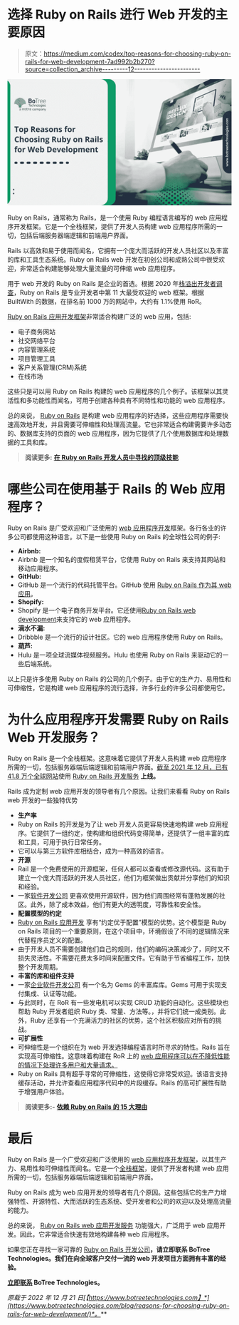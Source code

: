 # 选择 Ruby on Rails 进行 Web 开发的主要原因

> 原文：<https://medium.com/codex/top-reasons-for-choosing-ruby-on-rails-for-web-development-7ad992b2b270?source=collection_archive---------12----------------------->

![](img/cbb99a2c52e05ebba3d4354bb5afaadf.png)

Ruby on Rails，通常称为 Rails，是一个使用 Ruby 编程语言编写的 web 应用程序开发框架。它是一个全栈框架，提供了开发人员构建 web 应用程序所需的一切，包括后端服务器端逻辑和前端用户界面。

Rails 以高效和易于使用而闻名，它拥有一个庞大而活跃的开发人员社区以及丰富的库和工具生态系统。Ruby on Rails web 开发在初创公司和成熟公司中很受欢迎，非常适合构建能够处理大量流量的可伸缩 web 应用程序。

用于 web 开发的 Ruby on Rails 是企业的首选。根据 2020 年[栈溢出开发者调查](https://insights.stackoverflow.com/survey/2020)，Ruby on Rails 是专业开发者中第 11 大最受欢迎的 web 框架。根据 BuiltWith 的数据，在排名前 1000 万的网站中，大约有 1.1%使用 RoR。

[Ruby on Rails 应用开发框架](https://www.botreetechnologies.com/blog/ruby-on-rails-why-choose-for-app-development/)非常适合构建广泛的 web 应用，包括:

*   电子商务网站
*   社交网络平台
*   内容管理系统
*   项目管理工具
*   客户关系管理(CRM)系统
*   在线市场

这些只是可以用 Ruby on Rails 构建的 web 应用程序的几个例子。该框架以其灵活性和多功能性而闻名，可用于创建各种具有不同特性和功能的 web 应用程序。

总的来说， [Ruby on Rails](https://www.botreetechnologies.com/blog/ruby-on-rails-suitable-for-enterprise-app-development/) 是构建 web 应用程序的好选择，这些应用程序需要快速高效地开发，并且需要可伸缩性和处理高流量。它也非常适合构建需要许多动态的、数据库支持的页面的 web 应用程序，因为它提供了几个使用数据库和处理数据的工具和库。

> **阅读更多:** [**在 Ruby on Rails 开发人员中寻找的顶级技能**](https://www.botreetechnologies.com/blog/top-skills-to-look-for-in-a-ruby-on-rails-developer/)

# 哪些公司在使用基于 Rails 的 Web 应用程序？

Ruby on Rails 是广受欢迎和广泛使用的 [web 应用程序开发](https://www.botreetechnologies.com/web-application-development)框架。各行各业的许多公司都使用这种语言。以下是一些使用 Ruby on Rails 的全球性公司的例子:

*   **Airbnb:**
*   Airbnb 是一个知名的度假租赁平台，它使用 Ruby on Rails 来支持其网站和移动应用程序。
*   **GitHub:**
*   GitHub 是一个流行的代码托管平台。GitHub 使用 [Ruby on Rails 作为其 web 应用](https://www.business2community.com/ecommerce/why-ruby-on-rails-is-perfect-for-ecommerce-web-development-in-2020-02347634)。
*   **Shopify:**
*   Shopify 是一个电子商务开发平台。它还使用[Ruby on Rails web development](https://www.botreetechnologies.com/blog/top-website-examples-built-with-ruby-on-rails/)来支持它的 web 应用程序。
*   **滴水不漏:**
*   Dribbble 是一个流行的设计社区。它的 web 应用程序使用 Ruby on Rails。
*   **葫芦:**
*   Hulu 是一项全球流媒体视频服务。Hulu 也使用 Ruby on Rails 来驱动它的一些后端系统。

以上只是许多使用 Ruby on Rails 的公司的几个例子。由于它的生产力、易用性和可伸缩性，它是构建 web 应用程序的流行选择，许多行业的许多公司都使用它。

# 为什么应用程序开发需要 Ruby on Rails Web 开发服务？

Ruby on Rails 是一个全栈框架。这意味着它提供了开发人员构建 web 应用程序所需的一切，包括服务器端后端逻辑和前端用户界面。[截至 2021 年 12 月，已有 41.8 万个全球网站](https://www.ideamotive.co/blog/best-ruby-on-rails-companies-websites#:~:text=As%20of%20December%202021%2C%20418%2C000,has%20112.1%20million%20monthly%20visits.)使用 [Ruby on Rails 开发服务](https://www.botreetechnologies.com/ruby-on-rails-development) **上线。**

Rails 成为定制 web 应用开发的领导者有几个原因。让我们来看看 Ruby on Rails web 开发的一些独特优势

*   **生产率**
*   Ruby on Rails 的开发是为了让 web 开发人员更容易快速地构建 web 应用程序。它提供了一组约定，使构建和组织代码变得简单，还提供了一组丰富的库和工具，可用于执行日常任务。
*   它可以与第三方软件库相结合，成为一种高效的语言。
*   **开源**
*   Rail 是一个免费使用的开源框架，任何人都可以查看或修改源代码。这有助于建立一个庞大而活跃的开发人员社区，他们为框架做出贡献并分享他们的知识和经验。
*   一家[软件开发公司](https://www.botreetechnologies.com/) 更喜欢使用开源软件，因为他们周围经常有蓬勃发展的社区。此外，除了成本效益，他们有更大的透明度，可靠性和安全性。
*   **配置模型的约定**
*   [Ruby on Rails 应用开发](https://www.botreetechnologies.com/blog/benefits-of-ruby-on-rails-application-development/) 享有“约定优于配置”模型的优势。这个模型是 Ruby on Rails 项目的一个重要原则，在这个项目中，环境假设了不同的逻辑情况来代替程序员定义的配置。
*   由于开发人员不需要创建他们自己的规则，他们的编码决策减少了，同时又不损失灵活性。不需要花费太多时间来配置文件。它有助于节省编程工作，加快整个开发周期。
*   **丰富的库和组件支持**
*   一家[企业软件开发公司](https://www.botreetechnologies.com/enterprise-software-development-company) 有一个名为 Gems 的丰富库库。Gems 可用于实现支付集成、认证等功能。
*   与此同时，在 RoR 有一些发电机可以实现 CRUD 功能的自动化。这些模块也帮助 Ruby 开发者组织 Ruby 类、常量、方法等。，并将它们统一成类别。此外，Ruby 还享有一个充满活力的社区的优势，这个社区积极应对所有的挑战。
*   **可扩展性**
*   可伸缩性是一个组织在为 web 开发选择编程语言时所寻求的特性。Rails 旨在实现高可伸缩性。这意味着构建在 RoR 上的 [web 应用程序可以在不降低性能的情况下处理许多用户和大量请求。](https://www.trickyenough.com/achieving-efficiency-with-ruby-on-rails-and-agile-web-development/)
*   Ruby on Rails 具有超乎寻常的可伸缩性，这使得它非常受欢迎。该语言支持缓存活动，并允许查看应用程序代码中的片段缓存。Rails 的高可扩展性有助于增强用户体验。

> **阅读更多:-** [**依赖 Ruby on Rails 的 15 大理由**](https://www.botreetechnologies.com/blog/top-15-reasons-to-rely-on-ruby-on-rails/)

# 最后

Ruby on Rails 是一个广受欢迎和广泛使用的 [web 应用程序开发框架](https://www.botreetechnologies.com/blog/why-is-ruby-on-rails-our-preferred-framework-for-web-applications/)，以其生产力、易用性和可伸缩性而闻名。它是一个[全栈框架](https://www.botreetechnologies.com/full-stack-development)，提供了开发者构建 web 应用所需的一切，包括服务器端后端逻辑和前端用户界面。

Ruby on Rails 成为 web 应用开发的领导者有几个原因。这些包括它的生产力增强特性、开源特性、大而活跃的生态系统、受开发者和公司的欢迎以及处理高流量的能力。

总的来说， [Ruby on Rails web 应用开发服务](https://www.botreetechnologies.com/blog/why-ruby-on-rails-is-widely-used-for-web-application-development/) 功能强大，广泛用于 web 应用开发。因此，它非常适合快速有效地构建各种 web 应用程序。

如果您正在寻找一家可靠的 [Ruby on Rails 开发公司](https://botreetechnologies.medium.com/top-10-ruby-on-rails-web-development-companies-in-2020-c27d793994e5)**，请立即联系 BoTree Technologies。我们在向全球客户交付一流的 web 开发项目方面拥有丰富的经验。**

**[立即联系](https://www.botreetechnologies.com/contact) BoTree Technologies。**

***原载于 2022 年 12 月 21 日*[*【https://www.botreetechnologies.com】*](https://www.botreetechnologies.com/blog/reasons-for-choosing-ruby-on-rails-for-web-development/)*。***
